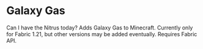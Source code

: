 # Galaxy Gas
Can I have the Nitrus today? Adds Galaxy Gas to Minecraft.
Currently only for Fabric 1.21, but other versions may be added eventually.
Requires Fabric API.
